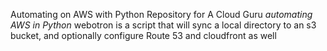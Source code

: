 Automating on AWS with Python
Repository for A Cloud Guru *automating AWS in Python*
webotron is a script that will sync a local directory to an s3 bucket, and optionally configure Route 53 and cloudfront as well
